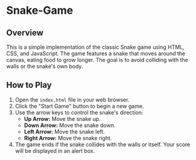 # Snake-Game

## Overview

This is a simple implementation of the classic Snake game using HTML, CSS, and JavaScript. The game features a snake that moves around the canvas, eating food to grow longer. The goal is to avoid colliding with the walls or the snake's own body.

## How to Play

1.  Open the `index.html` file in your web browser.
2.  Click the "Start Game" button to begin a new game.
3.  Use the arrow keys to control the snake's direction:
    *   **Up Arrow:** Move the snake up.
    *   **Down Arrow:** Move the snake down.
    *   **Left Arrow:** Move the snake left.
    *   **Right Arrow:** Move the snake right.
4.  The game ends if the snake collides with the walls or itself. Your score will be displayed in an alert box.
